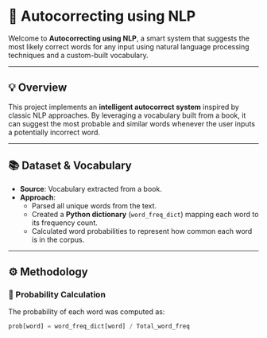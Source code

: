 # 🔎 Autocorrecting using NLP

Welcome to **Autocorrecting using NLP**, a smart system that suggests the most likely correct words for any input using natural language processing techniques and a custom-built vocabulary.

---

## 💡 Overview

This project implements an **intelligent autocorrect system** inspired by classic NLP approaches. By leveraging a vocabulary built from a book, it can suggest the most probable and similar words whenever the user inputs a potentially incorrect word.

---

## 📚 Dataset & Vocabulary

- **Source**: Vocabulary extracted from a book.
- **Approach**:
  - Parsed all unique words from the text.
  - Created a **Python dictionary** (`word_freq_dict`) mapping each word to its frequency count.
  - Calculated word probabilities to represent how common each word is in the corpus.

---

## ⚙️ Methodology

### 📄 Probability Calculation

The probability of each word was computed as:

```python
prob[word] = word_freq_dict[word] / Total_word_freq
